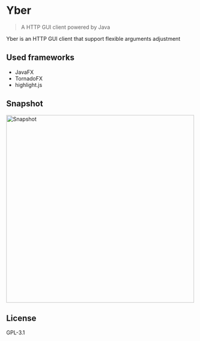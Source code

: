 # Yber

> A HTTP GUI client powered by Java

Yber is an HTTP GUI client that support flexible arguments adjustment

## Used frameworks

- JavaFX
- TornadoFX
- highlight.js

## Snapshot

<img src="https://baijifeilong.github.io/images/20170924-yber-1.png" alt="Snapshot" width="500px"/>

## License

GPL-3.1
